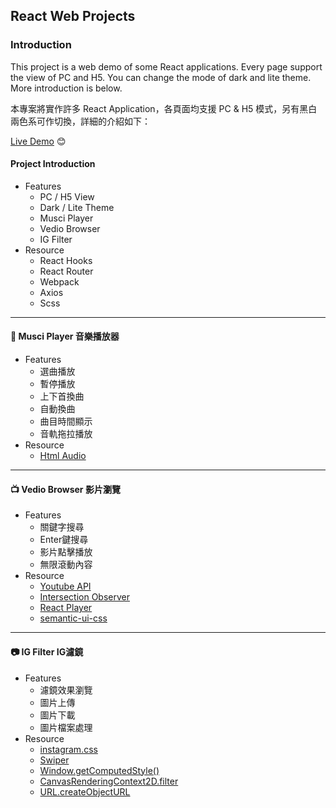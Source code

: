 ## React Web Projects

### Introduction

This project is a web demo of some React applications. Every page support the view of PC and H5. You can change the mode of dark and lite theme. More introduction is below.

本專案將實作許多 React Application，各頁面均支援 PC & H5 模式，另有黑白兩色系可作切換，詳細的介紹如下：

[Live Demo](https://lthong.github.io/react-web-projects) 😊

#### Project Introduction
  * Features
    - PC / H5 View
    - Dark / Lite Theme
    - Musci Player
    - Vedio Browser
    - IG Filter
  * Resource
    - React Hooks
    - React Router
    - Webpack
    - Axios
    - Scss

---
#### 🎸 Musci Player 音樂播放器
  * Features
    - 選曲播放
    - 暫停播放
    - 上下首換曲
    - 自動換曲
    - 曲目時間顯示
    - 音軌拖拉播放
  * Resource
    - [Html Audio](https://developer.mozilla.org/zh-CN/docs/Web/HTML/Element/audio)
---
#### 📺 Vedio Browser 影片瀏覽
  * Features
      - 關鍵字搜尋
      - Enter鍵搜尋
      - 影片點擊播放
      - 無限滾動內容
  * Resource
      - [Youtube API](https://developers.google.com/youtube/v3/docs/search/list)
      - [Intersection Observer](https://developer.mozilla.org/en-US/docs/Web/API/Intersection_Observer_API)
      - [React Player](https://github.com/CookPete/react-player)
      - [semantic-ui-css](https://semantic-ui.com/)
---
#### 📷 IG Filter IG濾鏡
  * Features
      - 濾鏡效果瀏覽
      - 圖片上傳
      - 圖片下載
      - 圖片檔案處理
  * Resource
      - [instagram.css](https://github.com/picturepan2/instagram.css)
      - [Swiper](https://github.com/nolimits4web/swiper)
      - [Window.getComputedStyle()](https://developer.mozilla.org/zh-TW/docs/Web/API/Window/getComputedStyle)
      - [CanvasRenderingContext2D.filter](https://developer.mozilla.org/en-US/docs/Web/API/CanvasRenderingContext2D/filter)
      - [URL.createObjectURL](https://developer.mozilla.org/en-US/docs/Web/API/URL/createObjectURL)